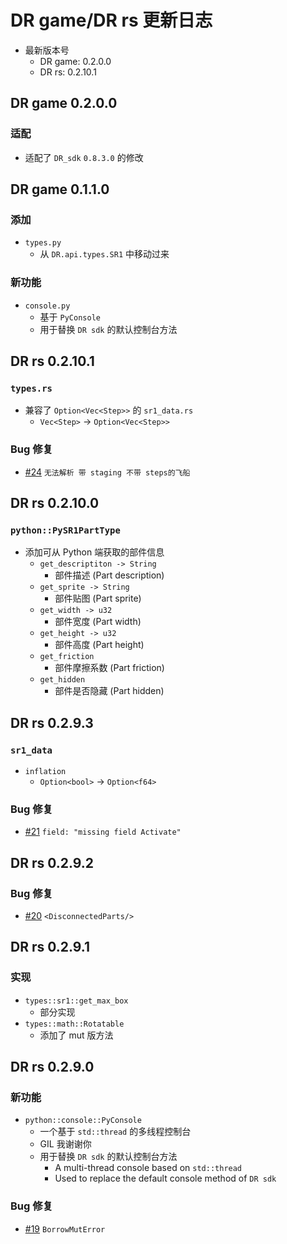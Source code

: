
# DR game/DR rs 更新日志

- 最新版本号
  - DR game: 0.2.0.0
  - DR rs: 0.2.10.1

## DR game 0.2.0.0

### 适配

- 适配了 `DR_sdk` `0.8.3.0` 的修改

## DR game 0.1.1.0

### 添加

- `types.py`
  - 从 `DR.api.types.SR1` 中移动过来

### 新功能

- `console.py`
  - 基于 `PyConsole`
  - 用于替换 `DR sdk` 的默认控制台方法

## DR rs 0.2.10.1

### `types.rs`

- 兼容了 `Option<Vec<Step>>` 的 `sr1_data.rs`
  - `Vec<Step>` -> `Option<Vec<Step>>`

### Bug 修复

- [#24](https://github.com/shenjackyuanjie/Difficult-Rocket/issues/24) `无法解析 带 staging 不带 steps的飞船`

## DR rs 0.2.10.0

### `python::PySR1PartType`

- 添加可从 Python 端获取的部件信息
  - `get_descriptiton -> String`
    - 部件描述 (Part description)
  - `get_sprite -> String`
    - 部件贴图 (Part sprite)
  - `get_width -> u32`
    - 部件宽度 (Part width)
  - `get_height -> u32`
    - 部件高度 (Part height)
  - `get_friction`
    - 部件摩擦系数 (Part friction)
  - `get_hidden`
    - 部件是否隐藏 (Part hidden)

## DR rs 0.2.9.3

### `sr1_data`

- `inflation`
  - `Option<bool>` -> `Option<f64>`

### Bug 修复

- [#21](https://github.com/shenjackyuanjie/Difficult-Rocket/issues/21) `field: "missing field Activate"`

## DR rs 0.2.9.2

### Bug 修复

- [#20](https://github.com/shenjackyuanjie/Difficult-Rocket/issues/20) `<DisconnectedParts/>`

## DR rs 0.2.9.1

### 实现

- `types::sr1::get_max_box`
  - 部分实现
- `types::math::Rotatable`
  - 添加了 mut 版方法

## DR rs 0.2.9.0

### 新功能

- `python::console::PyConsole`
  - 一个基于 `std::thread` 的多线程控制台
  - GIL 我谢谢你
  - 用于替换 `DR sdk` 的默认控制台方法
    - A multi-thread console based on `std::thread`
    - Used to replace the default console method of `DR sdk`

### Bug 修复

- [#19](https://github.com/shenjackyuanjie/Difficult-Rocket/issues/19) `BorrowMutError`

